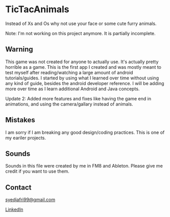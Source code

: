 TicTacAnimals
=============
Instead of Xs and Os why not use your face or some cute furry animals. 

Note: I'm not working on this project anymore. It is partially incomplete.

Warning
-------
This game was not created for anyone to actually use. It's actually pretty horrible as a game.
This is the first app I created and was mostly meant to test myself after reading/watching a large amount of android tutorials/guides.
I started by using what I learned over time without using any kind of guide, besides the android developer reference.
I will be adding more over time as I learn additional Android and Java concepts.

Update 2: Added more features and fixes like having the game end in animations, and using the camera/gallary instead of animals.

Mistakes
---------
I am sorry if I am breaking any good design/coding practices. This is one of my eariler projects.

Sounds
------
Sounds in this file were created by me in FM8 and Ableton. Please give me credit if you want to use them.

Contact
-------

syedjafri99@gmail.com

[LinkedIn](www.linkedin.com/in/syedajafri)
